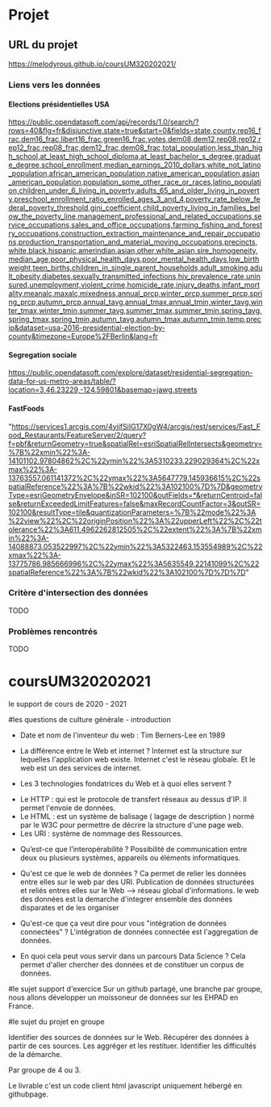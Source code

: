 # Projet 

## URL du projet 
https://melodyrous.github.io/coursUM320202021/

### Liens vers les données
#### Elections présidentielles USA
 https://public.opendatasoft.com/api/records/1.0/search/?rows=40&flg=fr&disjunctive.state=true&start=0&fields=state,county,rep16_frac,dem16_frac,libert16_frac,green16_frac,votes,dem08,dem12,rep08,rep12,rep12_frac,rep08_frac,dem12_frac,dem08_frac,total_population,less_than_high_school,at_least_high_school_diploma,at_least_bachelor_s_degree,graduate_degree,school_enrollment,median_earnings_2010_dollars,white_not_latino_population,african_american_population,native_american_population,asian_american_population,population_some_other_race_or_races,latino_population,children_under_6_living_in_poverty,adults_65_and_older_living_in_poverty,preschool_enrollment_ratio_enrolled_ages_3_and_4,poverty_rate_below_federal_poverty_threshold,gini_coefficient,child_poverty_living_in_families_below_the_poverty_line,management_professional_and_related_occupations,service_occupations,sales_and_office_occupations,farming_fishing_and_forestry_occupations,construction_extraction_maintenance_and_repair_occupations,production_transportation_and_material_moving_occupations,precincts,white,black,hispanic,amerindian,asian,other,white_asian,sire_homogeneity,median_age,poor_physical_health_days,poor_mental_health_days,low_birthweight,teen_births,children_in_single_parent_households,adult_smoking,adult_obesity,diabetes,sexually_transmitted_infections,hiv_prevalence_rate,uninsured,unemployment,violent_crime,homicide_rate,injury_deaths,infant_mortality,meanalc,maxalc,mixedness,annual_prcp,winter_prcp,summer_prcp,spring_prcp,autumn_prcp,annual_tavg,annual_tmax,annual_tmin,winter_tavg,winter_tmax,winter_tmin,summer_tavg,summer_tmax,summer_tmin,spring_tavg,spring_tmax,spring_tmin,autumn_tavg,autumn_tmax,autumn_tmin,temp,precip&dataset=usa-2016-presidential-election-by-county&timezone=Europe%2FBerlin&lang=fr

 #### Segregation sociale 
  https://public.opendatasoft.com/explore/dataset/residential-segregation-data-for-us-metro-areas/table/?location=3,46.23229,-124.59801&basemap=jawg.streets

  #### FastFoods
  "https://services1.arcgis.com/4yjifSiIG17X0gW4/arcgis/rest/services/Fast_Food_Restaurants/FeatureServer/2/query?f=pbf&returnGeometry=true&spatialRel=esriSpatialRelIntersects&geometry=%7B%22xmin%22%3A-14101102.97804862%2C%22ymin%22%3A5310233.229029364%2C%22xmax%22%3A-13763557.061141372%2C%22ymax%22%3A5647779.145936615%2C%22spatialReference%22%3A%7B%22wkid%22%3A102100%7D%7D&geometryType=esriGeometryEnvelope&inSR=102100&outFields=*&returnCentroid=false&returnExceededLimitFeatures=false&maxRecordCountFactor=3&outSR=102100&resultType=tile&quantizationParameters=%7B%22mode%22%3A%22view%22%2C%22originPosition%22%3A%22upperLeft%22%2C%22tolerance%22%3A611.4962262812505%2C%22extent%22%3A%7B%22xmin%22%3A-14088873.053522997%2C%22ymin%22%3A5322463.153554989%2C%22xmax%22%3A-13775786.985666996%2C%22ymax%22%3A5635549.22141099%2C%22spatialReference%22%3A%7B%22wkid%22%3A102100%7D%7D%7D"

### Critère d'intersection des données
TODO  

### Problèmes rencontrés
TODO  

# coursUM320202021
le support de cours de 2020 - 2021
 
#les questions de culture générale - introduction
 
* Date et nom de l'inventeur du web : 
    Tim Berners-Lee en 1989

* La différence entre le Web et internet ?
Internet est la structure sur lequelles l'application web existe.
Internet c'est le réseau globale. Et le web est un des services de internet.

* Les 3 technologies fondatrices du Web et à quoi elles servent ?
- Le HTTP : qui est le protocole de transfert réseaux au dessus d'IP. Il permet l'envoie de données.
- Le HTML : est un système de balisage ( lagage de description ) normé par le W3C pour permettre de décrire la structure d'une page web.
- Les URI : système de nommage des Ressources.

* Qu’est-ce que l’interopérabilité ? 
    Possibilité de communication entre deux ou plusieurs systèmes, appareils ou éléments informatiques.

* Qu'est ce que le web de données ? 
Ca permet de relier les données entre elles sur le web par des URI.
    Publication de données structurées et reliés entres elles sur le Web --> réseau global d'informations.
le web des données est la demarche d'integrer ensemble des données disparates et de les organiser 

* Qu'est-ce que ça veut dire pour vous "intégration de données connectées" ?
L'intégration de données connectée est l'aggregation de données.

* En quoi cela peut vous servir dans un parcours Data Science ?
Cela permet d'aller chercher des données et de constituer un corpus de données.

#le sujet support d'exercice 
Sur un github partagé, une branche par groupe, nous allons développer un moissoneur de données sur les EHPAD en France.

#le sujet du projet en groupe

Identifier des sources de données sur le Web.
Récupérer des données à partir de ces sources.
Les aggréger et les restituer.
Identifier les difficultés de la démarche.

Par groupe de 4 ou 3.

Le livrable c'est un code client html javascript uniquement hébergé en githubpage.

